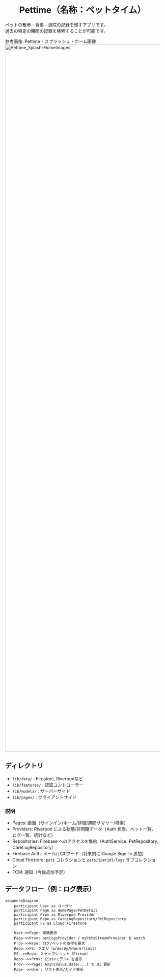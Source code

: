<h1 align="center">Pettime（名称：ペットタイム）</h1>

ペットの散歩・食事・通院の記録を残すアプリです。<br>
過去の特定の期間の記録を検索することが可能です。

参考画像: Pettime - スプラッシュ・ホーム画像
<img width="2222" height="2295" alt="Pettime_Splash-HomeImages" src="https://github.com/user-attachments/assets/4d83469a-8da3-4406-beb9-3cae602c42db" />


## ディレクトリ

- `lib/data/` : Firestore, Riverpodなど
- `lib/features/` : 認証コントローラー
- `lib/models/` : サーバーサイド
- `lib/pages/` : クライアントサイド

### 説明
- Pages: 画面（サインイン/ホーム/詳細/週間サマリー/検索）
- Providers: Riverpod による状態/非同期データ（Auth 状態、ペット一覧、ログ一覧、統計など）
- Repositories: Firebase へのアクセスを集約（AuthService, PetRepository, CareLogRepository）
- Firebase Auth: メール/パスワード（将来的に Google Sign-In 追加）
- Cloud Firestore: `pets` コレクションと `pets/{petId}/logs` サブコレクション
- FCM: 通知（今後追加予定）

## データフロー（例：ログ表示）

```mermaid
sequenceDiagram
	participant User as ユーザー
	participant Page as HomePage/PetDetail
	participant Prov as Riverpod Provider
	participant Repo as CareLogRepository/PetRepository
	participant FS as Cloud Firestore

	User->>Page: 画面表示
	Page->>Prov: petLogsProvider / myPetsStreamProvider を watch
	Prov->>Repo: ログ/ペットの取得を要求
	Repo->>FS: クエリ（orderBy/where/limit）
	FS-->>Repo: スナップショット（Stream）
	Repo-->>Prov: List<モデル> を返却
	Prov-->>Page: AsyncValue.data(...) で UI 更新
	Page-->>User: リスト表示/ガイド表示
```
